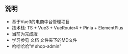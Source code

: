 ## 说明
* 基于Vue3的电商中台管理项目
* 技术栈: TS + Vue3 + VueRouter4 + Pinia + ElementPlus
* 当前为完成版
* 学习参见 文档 文件夹下的MD文件
* 哈哈哈哈"# shop-admin" 
